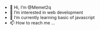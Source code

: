 - 👋 Hi, I’m @Memet2q
- 👀 I’m interested in web development
- 🌱 I’m currently learning basic of javascript
- 📫 How to reach me ...

<!---
Memet2q/Memet2q is a ✨ special ✨ repository because its `README.md` (this file) appears on your GitHub profile.
You can click the Preview link to take a look at your changes.
--->
